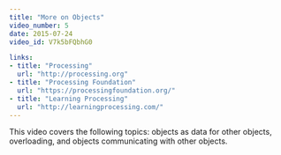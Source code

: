 ```yaml
---
title: "More on Objects"
video_number: 5
date: 2015-07-24
video_id: V7k5bFQbhG0

links:
- title: "Processing"
  url: "http://processing.org"
- title: "Processing Foundation"
  url: "https://processingfoundation.org/"
- title: "Learning Processing"
  url: "http://learningprocessing.com/"
---
```


This video covers the following topics: objects as data for other objects, overloading, and objects communicating with other objects.
